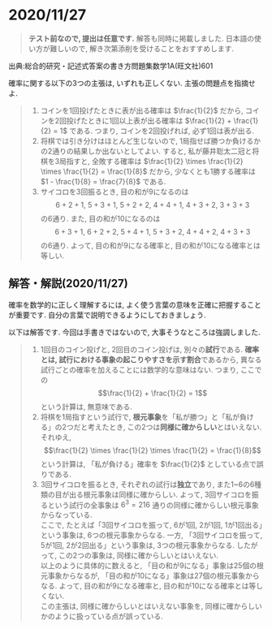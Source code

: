 # 2020/11/27

> **テスト前なので, 提出は任意です.**
> 解答も同時に掲載しました.
> 日本語の使い方が難しいので, 解き次第添削を受けることをおすすめします.

出典:総合的研究・記述式答案の書き方問題集数学1A(旺文社)601

確率に関する以下の3つの主張は, いずれも正しくない. 主張の問題点を指摘せよ.

> 1. コインを1回投げたときに表が出る確率は $\frac{1}{2}$ だから, コインを2回投げたときに1回以上表が出る確率は $\frac{1}{2} + \frac{1}{2} = 1$ である. つまり, コインを2回投げれば, 必ず1回は表が出る.
> 2. 将棋では引き分けはほとんど生じないので, 1局指せば勝つか負けるかの2通りの結果しか出ないとしてよい. すると, 私が藤井聡太二冠と将棋を3局指すと, 全敗する確率は $\frac{1}{2} \times \frac{1}{2} \times \frac{1}{2} = \frac{1}{8}$ だから, 少なくとも1勝する確率は $1 - \frac{1}{8} = \frac{7}{8}$ である.
> 3. サイコロを3回振るとき, 目の和が9になるのは
$$6+2+1,\ 5+3+1,\ 5+2+2,\ 4+4+1,\ 4+3+2,\ 3+3+3$$ の6通り.
また, 目の和が10になるのは
$$6+3+1,\ 6+2+2,\ 5+4+1,\ 5+3+2,\ 4+4+2,\ 4+3+3$$ の6通り.
よって, 目の和が9になる確率と, 目の和が10になる確率とは等しい.

<div style="page-break-before:always"></div>

## 解答・解説(2020/11/27)

確率を数学的に正しく理解するには, よく使う言葉の意味を正確に把握することが重要です. 自分の言葉で説明できるようにしておきましょう.

以下は解答です. 今回は手書きではないので, 大事そうなところは強調しました.

> 1. 1回目のコイン投げと, 2回目のコイン投げは, 別々の**試行**である. **確率とは, 試行における事象の起こりやすさを示す割合**であるから, 異なる試行ごとの確率を加えることには数学的な意味はない. つまり, ここでの
$$\frac{1}{2} + \frac{1}{2} = 1$$ という計算は, 無意味である.
> 2. 将棋を1局指すという試行で, **根元事象**を「私が勝つ」と「私が負ける」の2つだと考えたとき, この2つは**同様に確からしい**とはいえない. それゆえ, 
$$\frac{1}{2} \times \frac{1}{2} \times \frac{1}{2} = \frac{1}{8}$$ という計算は, 「私が負ける」確率を $\frac{1}{2}$ としている点で誤りである.
> 3. 3回サイコロを振るとき, それぞれの試行は**独立**であり, また1~6の6種類の目が出る根元事象は同様に確からしい. よって, 3回サイコロを振るという試行の全事象は $6^3=216$ 通りの同様に確からしい根元事象からなっている.  
> ここで, たとえば「3回サイコロを振って, 6が1回, 2が1回, 1が1回出る」という事象は, 6つの根元事象からなる. 一方, 「3回サイコロを振って, 5が1回, 2が2回出る」という事象は, 3つの根元事象からなる. したがって, この2つの事象は, 同様に確からしいとはいえない.  
> 以上のように具体的に数えると, 「目の和が9になる」事象は25個の根元事象からなるが, 「目の和が10になる」事象は27個の根元事象からなる. よって, 目の和が9になる確率と, 目の和が10になる確率とは等しくない.  
> この主張は, 同様に確からしいとはいえない事象を, 同様に確からしいかのように扱っている点が誤っている.